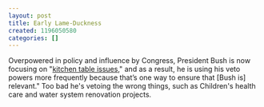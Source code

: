 ```yaml
---
layout: post
title: Early Lame-Duckness
created: 1196050580
categories: []
---
```

Overpowered in policy and influence by Congress, President Bush is now focusing on "<a href="http://www.nytimes.com/2007/11/24/washington/24bush.html" rel="external">kitchen table issues</a>," and as a result, he is using his veto powers more frequently because that’s one way to ensure that [Bush is] relevant." Too bad he's vetoing the wrong things, such as Children's health care and water system renovation projects.
